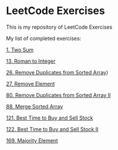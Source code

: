# LeetCode Exercises

This is my repository of LeetCode Exercises

My list of completed exercises:

 [1. Two Sum](https://leetcode.com/problems/two-sum/)

 [13. Roman to Integer](https://leetcode.com/problems/roman-to-integer/)
 
 [26. Remove Duplicates from Sorted Array](https://leetcode.com/problems/remove-duplicates-from-sorted-array/))

 [27. Remove Element](https://leetcode.com/problems/remove-element/)

 [80. Remove Duplicates from Sorted Array II](https://leetcode.com/problems/remove-duplicates-from-sorted-array-ii/)

 [88. Merge Sorted Array](https://leetcode.com/problems/merge-sorted-array/)

 [121. Best Time to Buy and Sell Stock](https://leetcode.com/problems/best-time-to-buy-and-sell-stock/)

 [122. Best Time to Buy and Sell Stock II](https://leetcode.com/problems/best-time-to-buy-and-sell-stock-ii/)

 [169. Majority Element](https://leetcode.com/problems/majority-element/)

